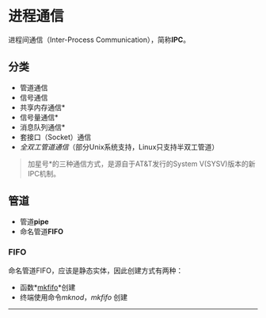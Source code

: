 进程通信
=======
进程间通信（Inter-Process Communication），简称**IPC**。
## 分类
* 管道通信
* 信号通信
* 共享内存通信*
* 信号量通信*
* 消息队列通信*
* 套接口（Socket）通信
* *全双工管道通信*（部分Unix系统支持，Linux只支持半双工管道）

>加星号*的三种通信方式，是源自于AT&T发行的System V(SYSV)版本的新IPC机制。

## 管道
* 管道**pipe**
* 命名管道**FIFO**

### FIFO
命名管道FIFO，应该是静态实体，因此创建方式有两种：
* 函数*[mkfifo](mkfifo.md)*创建
* 终端使用命令*mknod*，*mkfifo* 创建

---------------------------
